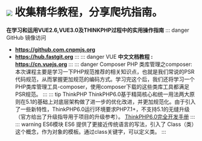 ![](/bank.png)
收集精华教程，分享爬坑指南。
===============
**在学习和运用VUE2.6,VUE3.0及THINKPHP过程中的实用操作指南**
::: danger GitHub 镜像访问
- **https://github.com.cnpmjs.org**
- **https://hub.fastgit.org**
:::
::: danger VUE
**中文文档教程 :  https://cn.vuejs.org**
:::
::: danger Composer
PHP 类库管理之composer:本次课程主要是学习一下PHP规范推荐的相关知识点，也就是我们常说的PSR代码规范，从而掌握更加规范的编码方式。学习完这个后，我们还将学习一个PHP类库管理工具-composer，使用composer下载的这些类库工具都满足PSR规范。
:::
::: tip ThinkPHP
ThinkPHP6.0基于精简核心和统一用法两大原则在5.1的基础上对底层架构做了进一步的优化改进，并更加规范化。由于引入了一些新特性，ThinkPHP6.0运行环境要求PHP7.1+，不支持5.1的无缝升级（官方给出了升级指导用于项目的升级参考）。
[ThinkPHP6.0完全开发手册](https://www.kancloud.cn/manual/thinkphp6_0/1037479)
:::
::: warning ES6模块
ES6 提供了更接近传统语言的写法，引入了 Class（类）这个概念，作为对象的模板。通过class关键字，可以定义类。
:::


